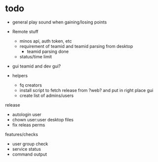 # todo

- general
play sound when gaining/losing points

- Remote stuff
    - minos api, auth token, etc
    - requirement of teamid and teamid parsing from desktop
        - teamid parsing done
    - status/time limit

- gui
    teamid and dev gui?

- helpers
    - fq creators
    - install script to fetch release from ?web? and put in right place
    gui
    - create list of admins/users

 release
 - autologin user
 - chown user:user desktop files
 - fix releas perms

 features/checks
 - user group check
 - service status
 - command output
